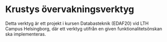 # Krustys övervakningsverktyg

Detta verktyg är ett projekt i kursen Databasteknik (EDAF20) vid LTH Campus Helsingborg, där ett verktyg utifrån en given funktionalitetsönskan ska implementeras.
